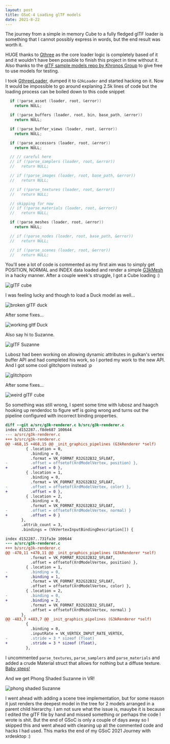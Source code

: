 ```yaml
---
layout: post
title: GSoC-4 Loading glTF models
date: 2021-8-22
---
```


The journey from a simple in memory Cube to a fully fledged glTF loader is something that I cannot possibly express in words, but the end result was worth it.

HUGE thanks to [Gthree](https://github.com/alexlarsson/gthree/) as the core loader logic is completely based of it and it wouldn't have been possible to finish this project in time without it. Also thanks to the [glTF sample models repo by Khronos Group](https://github.com/KhronosGroup/glTF-Sample-Models/) to give free to use models for testing.

I took [GthreeLoader](https://github.com/alexlarsson/gthree/blob/master/gthree/gthreeloader.c), dumped it to `G3kLoader` and started hacking on it. Now It would be impossible to go around explaning 2.5k lines of code but the loading process can be boiled down to this code snippet

```c
  if (!parse_asset (loader, root, &error))
    return NULL;

  if (!parse_buffers (loader, root, bin, base_path, &error))
    return NULL;

  if (!parse_buffer_views (loader, root, &error))
    return NULL;

  if (!parse_accessors (loader, root, &error))
    return NULL;

  // // careful here
  // if (!parse_samplers (loader, root, &error))
  //   return NULL;

  // if (!parse_images (loader, root, base_path, &error))
  //   return NULL;

  // if (!parse_textures (loader, root, &error))
  //   return NULL;

  // skipping for now
  // if (!parse_materials (loader, root, &error))
  //   return NULL;

  if (!parse_meshes (loader, root, &error))
    return NULL;

  // if (!parse_nodes (loader, root, base_path, &error))
  //   return NULL;

  // if (!parse_scenes (loader, root, &error))
  //   return NULL;
```

You'll see a lot of code is commented as my first aim was to simply get POSITION, NORMAL and INDEX data loaded and render a simple [G3kMesh](https://gitlab.freedesktop.org/sin3point14/xrdesktop/-/blob/f38a0680ee083d0bbe6ac54a4a74cad3672af68d/src/g3k-mesh.c) in a hacky manner. After a couple week's struggle, I got a Cube loading :)  

![glTF cube](https://media.discordapp.net/attachments/818922990715797515/872604779589816350/unknown.png)

I was feeling lucky and though to load a Duck model as well...

![broken glTF duck](https://media.discordapp.net/attachments/818922990715797515/872605637807312906/unknown.png)

After some fixes...

![working gltf Duck](https://media.discordapp.net/attachments/818922990715797515/872615700659847218/unknown.png)

Also say hi to Suzanne.

![glTF Suzanne](https://media.discordapp.net/attachments/818922990715797515/872616848498233344/unknown.png)

Lubosz had been working on allowing dynamic attributes in gulkan's vertex buffer API and had completed his work, so I ported my work to the new API. And I got some cool glitchporn instead :p

![glitchporn](https://media.discordapp.net/attachments/818922990715797515/874418702378991696/unknown.png)

After some fixes...

![weird glTF cube](https://media.discordapp.net/attachments/818922990715797515/874433177752580156/unknown.png)

So something was still wrong, I spent some time with lubosz and haagch hooking up renderdoc to figure wtf is going wrong and turns out the pipeline configured with incorrect binding properties.

```diff
diff --git a/src/g3k-renderer.c b/src/g3k-renderer.c
index d152287..f8de687 100644
--- a/src/g3k-renderer.c
+++ b/src/g3k-renderer.c
@@ -468,15 +468,15 @@ _init_graphics_pipelines (G3kRenderer *self)
         { .location = 0,
           .binding = 0,
           .format = VK_FORMAT_R32G32B32_SFLOAT,
-          .offset = offsetof(XrdModelVertex, position) },
+          .offset = 0 },
         { .location = 1,
           .binding = 0,
           .format = VK_FORMAT_R32G32B32_SFLOAT,
-          .offset = offsetof(XrdModelVertex, color) },
+          .offset = 0 },
         { .location = 2,
           .binding = 0,
           .format = VK_FORMAT_R32G32B32_SFLOAT,
-          .offset = offsetof(XrdModelVertex, normal) }
+          .offset = 0 }
       },
       .attrib_count = 3,
       .bindings = (VkVertexInputBindingDescription[]) {
```
```diff
index d152287..731fa3e 100644
--- a/src/g3k-renderer.c
+++ b/src/g3k-renderer.c
@@ -470,11 +470,11 @@ _init_graphics_pipelines (G3kRenderer *self)
           .format = VK_FORMAT_R32G32B32_SFLOAT,
           .offset = offsetof(XrdModelVertex, position) },
         { .location = 1,
-          .binding = 0,
+          .binding = 1,
           .format = VK_FORMAT_R32G32B32_SFLOAT,
           .offset = offsetof(XrdModelVertex, color) },
         { .location = 2,
-          .binding = 0,
+          .binding = 2,
           .format = VK_FORMAT_R32G32B32_SFLOAT,
           .offset = offsetof(XrdModelVertex, normal) }
       },
@@ -483,7 +483,7 @@ _init_graphics_pipelines (G3kRenderer *self)
         {
           .binding = 0,
           .inputRate = VK_VERTEX_INPUT_RATE_VERTEX,
-          .stride = 3 * sizeof (float)
+          .stride = 3 * sizeof (float),
         },
```

I uncommented `parse_textures`, `parse_samplers` and `parse_materials` and added a crude Material struct that allows for nothing but a diffuse texture. [Baby steps!](https://gitlab.freedesktop.org/sin3point14/xrdesktop/-/commit/8e4c060809b640144de48e089c0975f329de7326)

And we get Phong Shaded Suzanne in VR!

![phong shaded Suzanne](https://media.discordapp.net/attachments/818922990715797515/876317283046281256/unknown.png)

I went ahead with adding a scene tree implementation, but for some reason it just renders the deepest model in the tree for 2 models arranged in a parent child hierarchy. I am not sure what the issue is, mauybe it is because I edited the glTF file by hand and missed something or perhaps the code I wrote is shit. But the end of GSoC is only a couple of days away so I skipped this and went ahead with cleaning up all the commented code and hacks I had used. This marks the end of my GSoC 2021 Journey with xrdesktop :)
